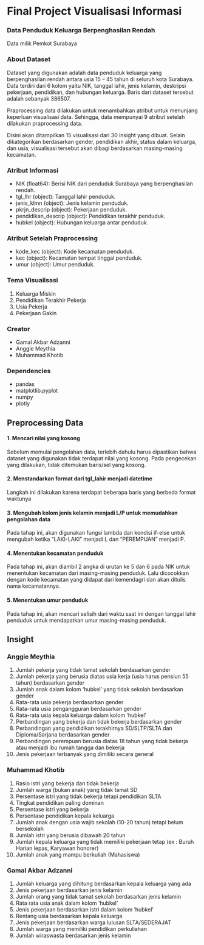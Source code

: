 # Final Project Visualisasi Informasi
### Data Penduduk Keluarga Berpenghasilan Rendah
Data milik Pemkot Surabaya

### About Dataset
Dataset yang digunakan adalah data penduduk keluarga yang berpenghasilan rendah antara usia 15 – 45 tahun di seluruh kota Surabaya. Data terdiri dari 6 kolom yaitu NIK, tanggal lahir, jenis kelamin, deskripsi pekerjaan, pendidikan, dan hubungan keluarga. Baris dari dataset tersebut adalah sebanyak 386507.

Praprocessing data dilakukan untuk menambahkan atribut untuk menunjang keperluan visualisasi data. Sehingga, data mempunyai 9 atribut setelah dilakukan praprocessing data.

Disini akan ditampilkan 15 visualisasi dari 30 insight yang dibuat. Selain dikategorikan berdasarkan gender, pendidikan akhir, status dalam keluarga, dan usia, visualisasi tersebut akan dibagi berdasarkan masing-masing kecamatan.

### Atribut Informasi
- NIK (float64): Berisi NIK dari penduduk Surabaya yang berpenghasilan rendah.
- tgl_lhr (object): Tanggal lahir penduduk.
- jenis_klmn (object): Jenis kelamin penduduk.
- pkrjn_descrip (object): Pekerjaan penduduk.
- pendidikan_descrip (object): Pendidikan terakhir penduduk.
- hubkel (object): Hubungan keluarga antar penduduk.

### Atribut Setelah Praprocessing
- kode_kec (object): Kode kecamatan penduduk.
- kec (object): Kecamatan tempat tinggal penduduk.
- umur (object): Umur penduduk.

### Tema Visualisasi
1. Keluarga Miskin
2. Pendidikan Terakhir Pekerja
3. Usia Pekerja
4. Pekerjaan Gakin

### Creator
- Gamal Akbar Adzanni
- Anggie Meythia
- Muhammad Khotib

### Dependencies
- pandas
- matplotlib.pyplot
- numpy
- plotly

## Preprocessing Data
#### 1. Mencari nilai yang kosong
Sebelum memulai pengolahan data, terlebih dahulu harus dipastikan bahwa dataset yang digunakan tidak terdapat nilai yang kosong. Pada pengecekan yang dilakukan, tidak ditemukan baris/sel yang kosong.
#### 2. Menstandarkan format dari tgl_lahir menjadi datetime
Langkah ini dilakukan karena terdapat beberapa baris yang berbeda format waktunya
#### 3. Mengubah kolom jenis kelamin menjadi L/P untuk memudahkan pengolahan data
Pada tahap ini, akan digunakan fungsi lambda dan kondisi if-else untuk mengubah ketika “LAKI-LAKI” menjadi L dan “PEREMPUAN” menjadi P.
#### 4. Menentukan kecamatan penduduk
Pada tahap ini, akan diambil 2 angka di urutan ke 5 dan 6 pada NIK untuk menentukan kecamatan dari masing-masing penduduk. Lalu dicocokkan dengan kode kecamatan yang didapat dari kemendagri dan akan ditulis nama kecamatannya.
#### 5. Menentukan umur penduduk
Pada tahap ini, akan mencari selisih dari waktu saat ini dengan tanggal lahir penduduk untuk mendapatkan umur masing-masing penduduk.

## Insight
### Anggie Meythia
1. Jumlah pekerja yang tidak tamat sekolah berdasarkan gender 
2. Jumlah pekerja yang berusia diatas usia kerja (usia harus pensiun 55 tahun) berdasarkan gender 
3. Jumlah anak dalam kolom ‘hubkel’ yang tidak sekolah berdasarkan gender 
4. Rata-rata usia pekerja berdasarkan gender 
5. Rata-rata usia pengangguran berdasarkan gender 
6. Rata-rata usia kepala keluarga dalam kolom ‘hubkel’ 
7. Perbandingan yang bekerja dan tidak bekerja berdasarkan gender 
8. Perbandingan yang pendidikan terakhirnya SD/SLTP/SLTA dan Diploma/Sarjana berdasarkan gender  
9. Perbandingan perempuan berusia diatas 18 tahun yang tidak bekerja atau menjadi ibu rumah tangga dan bekerja 
10. Jenis pekerjaan terbanyak yang dimiliki secara general 

### Muhammad Khotib
1. Rasio istri yang bekerja dan tidak bekerja 
2. Jumlah warga (bukan anak) yang tidak tamat SD 
3. Persentase istri yang tidak bekerja tetapi pendidikan SLTA 
4. Tingkat pendidikan paling dominan 
5. Persentase istri yang bekerja 
6. Persentase pendidikan kepala keluarga 
7. Jumlah anak dengan usia wajib sekolah (10-20 tahun) tetapi belum bersekolah 
8. Jumlah istri yang berusia dibawah 20 tahun  
9. Jumlah kepala keluarga yang tidak memiliki pekerjaan tetap (ex : Buruh Harian lepas, Karyawan honorer) 
10. Jumlah anak yang mampu berkuliah (Mahasiswa) 

### Gamal Akbar Adzanni
1. Jumlah keluarga yang dihitung berdasarkan kepala keluarga yang ada 
2. Jenis pekerjaan berdasarkan jenis kelamin 
3. Jumlah orang yang tidak tamat sekolah berdasarkan jenis kelamin 
4. Rata rata usia anak dalam kolom ‘hubkel’ 
5. Jenis pekerjaan berdasarkan istri dalam kolom ‘hubkel’ 
6. Rentang usia berdasarkan kepala keluarga 
7. Jenis pekerjaan berdasarkan warga lulusan SLTA/SEDERAJAT 
8. Jumlah warga yang memiliki pendidikan perkuliahan 
9. Jumlah wiraswasta berdasarkan jenis kelamin 
